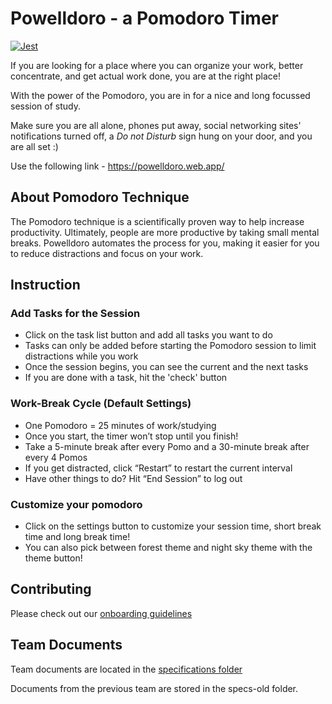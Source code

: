 # Powelldoro - a Pomodoro Timer

[![Jest](https://github.com/yitianwang18/cse112-s22-group14/actions/workflows/jest.yml/badge.svg?branch=main)](https://github.com/yitianwang18/cse112-s22-group14/actions/workflows/jest.yml)

If you are looking for a place where you can organize your work, better concentrate, and get actual work done, you are at the right place!

With the power of the Pomodoro, you are in for a nice and long focussed session of study.

Make sure you are all alone, phones put away, social networking sites' notifications turned off, a *Do not Disturb* sign hung on your door, and you are all set :)

Use the following link - <https://powelldoro.web.app/>

## About Pomodoro Technique

The Pomodoro technique is a scientifically proven way to help increase productivity. Ultimately, people are more productive by taking small mental breaks. Powelldoro automates the process for you, making it easier for you to reduce distractions and focus on your work.

## Instruction

### Add Tasks for the Session

* Click on the task list button and add all tasks you want to do
* Tasks can only be added before starting the Pomodoro session to limit distractions while you work
* Once the session begins, you can see the current and the next tasks
* If you are done with a task, hit the 'check' button

### Work-Break Cycle (Default Settings)

* One Pomodoro = 25 minutes of work/studying
* Once you start, the timer won’t stop until you finish!
* Take a 5-minute break after every Pomo and a 30-minute break after every 4 Pomos
* If you get distracted, click “Restart” to restart the current interval
* Have other things to do? Hit “End Session” to log out

### Customize your pomodoro

* Click on the settings button to customize your session time, short break time and long break time!
* You can also pick between forest theme and night sky theme with the theme button!

## Contributing

Please check out our [onboarding guidelines](ONBOARD.md)

## Team Documents

Team documents are located in the [specifications folder](specifications/README.md)

Documents from the previous team are stored in the specs-old folder.
